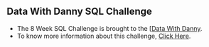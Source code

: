 ## Data With Danny SQL Challenge

- The 8 Week SQL Challenge is brought to the [[Data With Danny](https://www.datawithdanny.com/).
- To know more information about this challenge, [Click Here](https://8weeksqlchallenge.com/about/).
